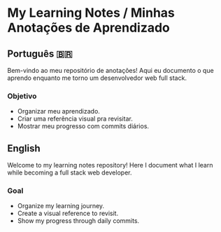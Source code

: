 # My Learning Notes / Minhas Anotações de Aprendizado

## Português :brazil:
Bem-vindo ao meu repositório de anotações! Aqui eu documento o que aprendo enquanto me torno um desenvolvedor web full stack. 

### Objetivo
- Organizar meu aprendizado.
- Criar uma referência visual pra revisitar.
- Mostrar meu progresso com commits diários.

## English 
Welcome to my learning notes repository! Here I document what I learn while becoming a full stack web developer. 

### Goal
- Organize my learning journey.
- Create a visual reference to revisit.
- Show my progress through daily commits.
